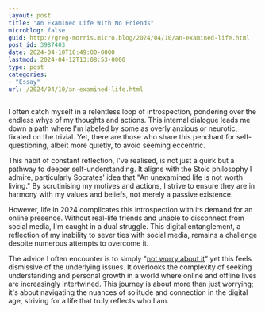 ```yaml
---
layout: post
title: "An Examined Life With No Friends"
microblog: false
guid: http://greg-morris.micro.blog/2024/04/10/an-examined-life.html
post_id: 3987403
date: 2024-04-10T10:49:00-0000
lastmod: 2024-04-12T13:08:53-0000
type: post
categories:
- "Essay"
url: /2024/04/10/an-examined-life.html
---
```

I often catch myself in a relentless loop of introspection, pondering over the endless whys of my thoughts and actions. This internal dialogue leads me down a path where I'm labeled by some as overly anxious or neurotic, fixated on the trivial. Yet, there are those who share this penchant for self-questioning, albeit more quietly, to avoid seeming eccentric.

This habit of constant reflection, I've realised, is not just a quirk but a pathway to deeper self-understanding. It aligns with the Stoic philosophy I admire, particularly Socrates' idea that "An unexamined life is not worth living." By scrutinising my motives and actions, I strive to ensure they are in harmony with my values and beliefs, not merely a passive existence.

However, life in 2024 complicates this introspection with its demand for an online presence. Without real-life friends and unable to disconnect from social media, I'm caught in a dual struggle. This digital entanglement, a reflection of my inability to sever ties with social media, remains a challenge despite numerous attempts to overcome it.

The advice I often encounter is to simply "[not worry about it](https://www.reddit.com/r/thanksimcured/comments/xpg7ae/just_dont_worry_about_it_mate/)" yet this feels dismissive of the underlying issues. It overlooks the complexity of seeking understanding and personal growth in a world where online and offline lives are increasingly intertwined. This journey is about more than just worrying; it's about navigating the nuances of solitude and connection in the digital age, striving for a life that truly reflects who I am.
